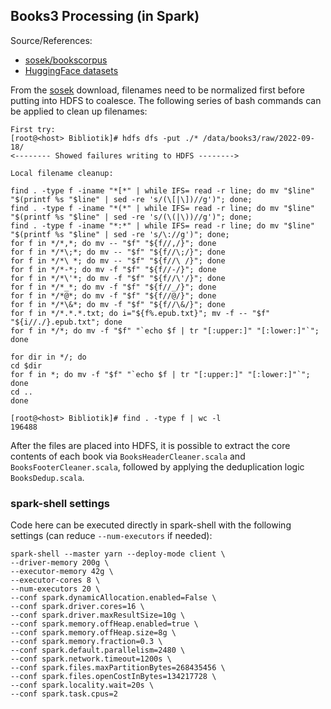 ## Books3 Processing (in Spark)
Source/References:
* [sosek/bookscorpus](https://github.com/soskek/bookcorpus/issues/27#issuecomment-716104208)
* [HuggingFace datasets](https://github.com/huggingface/datasets/pull/856)

From the [sosek](https://github.com/soskek/bookcorpus/issues/27#issuecomment-716104208) download, filenames need to be normalized first before putting into HDFS to coalesce.  The following series of bash commands can be applied to clean up filenames:

```
First try:
[root@<host> Bibliotik]# hdfs dfs -put ./* /data/books3/raw/2022-09-18/
<-------- Showed failures writing to HDFS -------->
```
```
Local filename cleanup:

find . -type f -iname "*[*" | while IFS= read -r line; do mv "$line" "$(printf %s "$line" | sed -re 's/(\[|\])//g')"; done;
find . -type f -iname "*(*" | while IFS= read -r line; do mv "$line" "$(printf %s "$line" | sed -re 's/(\(|\))//g')"; done;
find . -type f -iname "*:*" | while IFS= read -r line; do mv "$line" "$(printf %s "$line" | sed -re 's/\://g')"; done;
for f in */*,*; do mv -- "$f" "${f//,/}"; done
for f in */*\;*; do mv -- "$f" "${f//\;/}"; done
for f in */*\ *; do mv -- "$f" "${f//\ /}"; done
for f in */*-*; do mv -f "$f" "${f//-/}"; done
for f in */*\'*; do mv -f "$f" "${f//\'/}"; done
for f in */*_*; do mv -f "$f" "${f//_/}"; done
for f in */*@*; do mv -f "$f" "${f//@/}"; done
for f in */*\&*; do mv -f "$f" "${f//\&/}"; done
for f in */*.*.*.txt; do i="${f%.epub.txt}"; mv -f -- "$f" "${i//./}.epub.txt"; done
for f in */*; do mv -f "$f" "`echo $f | tr "[:upper:]" "[:lower:]"`"; done

for dir in */; do
cd $dir
for f in *; do mv -f "$f" "`echo $f | tr "[:upper:]" "[:lower:]"`"; done
cd ..
done

[root@<host> Bibliotik]# find . -type f | wc -l
196488
```

After the files are placed into HDFS, it is possible to extract the core contents of each book via `BooksHeaderCleaner.scala` and `BooksFooterCleaner.scala`, followed by applying the deduplication logic `BooksDedup.scala`.

### spark-shell settings
Code here can be executed directly in spark-shell with the following settings (can reduce `--num-executors` if needed):
```
spark-shell --master yarn --deploy-mode client \
--driver-memory 200g \
--executor-memory 42g \
--executor-cores 8 \
--num-executors 20 \
--conf spark.dynamicAllocation.enabled=False \
--conf spark.driver.cores=16 \
--conf spark.driver.maxResultSize=10g \
--conf spark.memory.offHeap.enabled=true \
--conf spark.memory.offHeap.size=8g \
--conf spark.memory.fraction=0.3 \
--conf spark.default.parallelism=2480 \
--conf spark.network.timeout=1200s \
--conf spark.files.maxPartitionBytes=268435456 \
--conf spark.files.openCostInBytes=134217728 \
--conf spark.locality.wait=20s \
--conf spark.task.cpus=2
```
